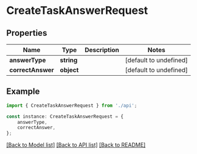 # CreateTaskAnswerRequest


## Properties

Name | Type | Description | Notes
------------ | ------------- | ------------- | -------------
**answerType** | **string** |  | [default to undefined]
**correctAnswer** | **object** |  | [default to undefined]

## Example

```typescript
import { CreateTaskAnswerRequest } from './api';

const instance: CreateTaskAnswerRequest = {
    answerType,
    correctAnswer,
};
```

[[Back to Model list]](../README.md#documentation-for-models) [[Back to API list]](../README.md#documentation-for-api-endpoints) [[Back to README]](../README.md)
